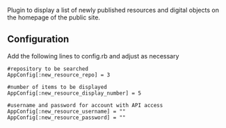 Plugin to display a list of newly published resources and digital objects on the homepage of the public site.

Configuration
------------------
Add the following lines to config.rb and adjust as necessary
```
#repository to be searched
AppConfig[:new_resource_repo] = 3

#number of items to be displayed
AppConfig[:new_resource_display_number] = 5

#username and password for account with API access
AppConfig[:new_resource_username] = ""
AppConfig[:new_resource_password] = ""
```
